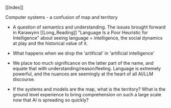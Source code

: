 [[index]]

Computer systems - a confusion of map and territory

- A question of semantics and understanding. 
	The issues brought forward in Karawynn [[Long_Reading]] "Language Is a Poor Heuristic for Intelligence" about seeing language = intelligence, the social dynamics at play and the historical value of it. 

- What happens when we drop the 'artificial' in 'artificial intelligence' 

- We place too much significance on the latter part of the name, and equate that with understanding/reason/feeling. 
	Language is extremely powerful, and the nuances are seemingly at the heart of all AI/LLM discourse.

- If the systems and models are the map, what is the territory? What is the ground level experience to bring comprehension on such a large scale now that AI is spreading so quickly? 


